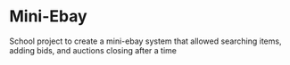 # Mini-Ebay
School project to create a mini-ebay system that allowed searching items, adding bids, and auctions closing after a time
